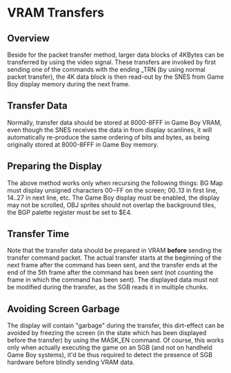 # VRAM Transfers

## Overview

Beside for the packet transfer method, larger data blocks of 4KBytes can
be transferred by using the video signal. These transfers are invoked by
first sending one of the commands with the ending \_TRN (by using normal
packet transfer), the 4K data block is then read-out by the SNES from
Game Boy display memory during the next frame.

## Transfer Data

Normally, transfer data should be stored at 8000-8FFF in Game Boy VRAM,
even though the SNES receives the data in from display scanlines, it
will automatically re-produce the same ordering of bits and bytes, as
being originally stored at 8000-8FFF in Game Boy memory.

## Preparing the Display

The above method works only when recursing the following things: BG Map
must display unsigned characters $00-$FF on the screen; $00..$13 in
first line, $14..$27 in next line, etc. The Game Boy display must be
enabled, the display may not be scrolled, OBJ sprites should not overlap
the background tiles, the BGP palette register must be set to $E4.

## Transfer Time

Note that the transfer data should be prepared in VRAM **before** sending
the transfer command packet. The actual transfer starts at the beginning
of the next frame after the command has been sent, and the transfer ends
at the end of the 5th frame after the command has been sent (not
counting the frame in which the command has been sent). The displayed
data must not be modified during the transfer, as the SGB reads it in
multiple chunks.

## Avoiding Screen Garbage

The display will contain "garbage" during the transfer, this
dirt-effect can be avoided by freezing the screen (in the state which
has been displayed before the transfer) by using the MASK_EN command.
Of course, this works only when actually executing the game on an SGB
(and not on handheld Game Boy systems), it'd be thus required to detect
the presence of SGB hardware before blindly sending VRAM data.
